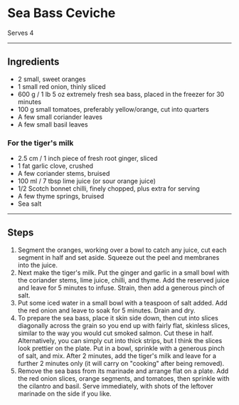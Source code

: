# Sea Bass Ceviche

Serves 4

---

## Ingredients

* 2 small, sweet oranges
* 1 small red onion, thinly sliced
* 600 g / 1 lb 5 oz extremely fresh sea bass, placed in the freezer for 30 minutes
* 100 g small tomatoes, preferably yellow/orange, cut into quarters
* A few small coriander leaves
* A few small basil leaves

### For the tiger's milk
* 2.5 cm / 1 inch piece of fresh root ginger, sliced
* 1 fat garlic clove, crushed
* A few coriander stems, bruised
* 100 ml / 7 tbsp lime juice (or sour orange juice)
* 1/2 Scotch bonnet chilli, finely chopped, plus extra for serving
* A few thyme springs, bruised
* Sea salt

---

## Steps

1.  Segment the oranges, working over a bowl to catch any juice, cut each segment in half and set aside. Squeeze out the peel and membranes into the juice.
2.  Next make the tiger's milk. Put the ginger and garlic in a small bowl with the coriander stems, lime juice, chilli, and thyme. Add the reserved juice and leave for 5 minutes to infuse. Strain, then add a generous pinch of salt.
3.  Put some iced water in a small bowl with a teaspoon of salt added. Add the red onion and leave to soak for 5 minutes. Drain and dry.
4.  To prepare the sea bass, place it skin side down, then cut into slices diagonally across the grain so you end up with fairly flat, skinless slices, similar to the way you would cut smoked salmon. Cut these in half. Alternatively, you can simply cut into thick strips, but I think the slices look prettier on the plate. Put in a bowl, sprinkle with a generous pinch of salt, and mix. After 2 minutes, add the tiger's milk and leave for a further 2 minutes only (it will carry on "cooking" after being removed).
5.  Remove the sea bass from its marinade and arrange flat on a plate. Add the red onion slices, orange segments, and tomatoes, then sprinkle with the cilantro and basil. Serve immediately, with shots of the leftover marinade on the side if you like.